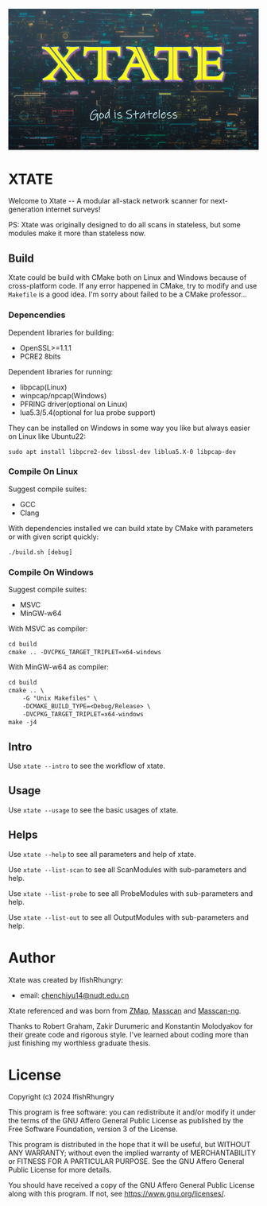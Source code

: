 ![state_poster](screenshots/poster.jpg)

# XTATE

Welcome to Xtate -- A modular all-stack network scanner for next-generation internet surveys!

PS: Xtate was originally designed to do all scans in stateless, but some modules make it more than stateless now.

## Build

Xtate could be build with CMake both on Linux and Windows because of cross-platform code.
If any error happened in CMake, try to modify and use `Makefile` is a good idea.
I'm sorry about failed to be a CMake professor...

### Depencendies

Dependent libraries for building:

- OpenSSL>=1.1.1
- PCRE2 8bits

Dependent libraries for running:

- libpcap(Linux)
- winpcap/npcap(Windows)
- PFRING driver(optional on Linux)
- lua5.3/5.4(optional for lua probe support)

They can be installed on Windows in some way you like but always easier on Linux like Ubuntu22:

```
sudo apt install libpcre2-dev libssl-dev liblua5.X-0 libpcap-dev
```

### Compile On Linux

Suggest compile suites:

- GCC
- Clang

With dependencies installed we can build xtate by CMake with parameters or with given script quickly:

```
./build.sh [debug]
```

### Compile On Windows

Suggest compile suites:

- MSVC
- MinGW-w64

With MSVC as compiler:

```
cd build
cmake .. -DVCPKG_TARGET_TRIPLET=x64-windows
```

With MinGW-w64 as compiler:

```
cd build
cmake .. \
    -G "Unix Makefiles" \
    -DCMAKE_BUILD_TYPE=<Debug/Release> \
    -DVCPKG_TARGET_TRIPLET=x64-windows
make -j4
```

## Intro

Use `xtate --intro` to see the workflow of xtate.

## Usage

Use `xtate --usage` to see the basic usages of xtate.

## Helps

Use `xtate --help` to see all parameters and help of xtate.

Use `xtate --list-scan` to see all ScanModules with sub-parameters and help.

Use `xtate --list-probe` to see all ProbeModules with sub-parameters and help.

Use `xtate --list-out` to see all OutputModules with sub-parameters and help.

# Author

Xtate was created by lfishRhungry:
- email: chenchiyu14@nudt.edu.cn

Xtate referenced and was born from
[ZMap](https://github.com/zmap/zmap),
[Masscan](https://github.com/robertdavidgraham/masscan/tree/master)
and [Masscan-ng](https://github.com/bi-zone/masscan-ng).

Thanks to Robert Graham, Zakir Durumeric and Konstantin Molodyakov for their greate code and rigorous style.
I've learned about coding more than just finishing my worthless graduate thesis.

# License

Copyright (c) 2024 lfishRhungry

This program is free software: you can redistribute it and/or modify
it under the terms of the GNU Affero General Public License as published by
the Free Software Foundation, version 3 of the License.

This program is distributed in the hope that it will be useful,
but WITHOUT ANY WARRANTY; without even the implied warranty of
MERCHANTABILITY or FITNESS FOR A PARTICULAR PURPOSE.  See the
GNU Affero General Public License for more details.

You should have received a copy of the GNU Affero General Public License
along with this program.  If not, see <https://www.gnu.org/licenses/>.
